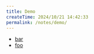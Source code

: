 ```yaml
---
title: Demo
createTime: 2024/10/21 14:42:33
permalink: /notes/demo/
---
```


- [bar](./bar.md)
- [foo](./foo.md)
